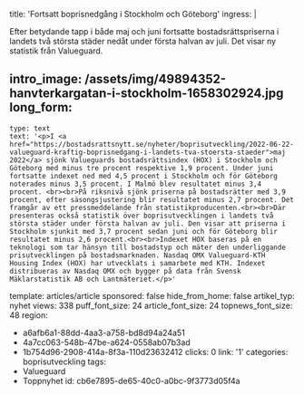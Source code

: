 title: 'Fortsatt boprisnedgång i Stockholm och Göteborg'
ingress: |
  <p>Efter betydande tapp i både maj och juni fortsatte bostadsrättspriserna i landets två största städer nedåt under första halvan av juli. Det visar ny statistik från Valueguard.
  </p>
  
intro_image: /assets/img/49894352-hanvterkargatan-i-stockholm-1658302924.jpg
long_form:
  -
    type: text
    text: '<p>I <a href="https://bostadsrattsnytt.se/nyheter/boprisutveckling/2022-06-22-valueguard-kraftig-boprisnedgang-i-landets-tva-stoersta-staeder">maj 2022</a> sjönk Valueguards bostadsrättsindex (HOX) i Stockholm och Göteborg med minus tre procent respektive 1,9 procent. Under juni fortsatte indexet ned med 4,5 procent i Stockholm och för Göteborg noterades minus 3,5 procent. I Malmö blev resultatet minus 3,4 procent. <br><br>På riksnivå sjönk priserna på bostadsrätter med 3,9 procent, efter säsongsjustering blir resultatet minus 2,7 procent. Det framgår av ett pressmeddelande från statistikproducenten.<br><br>Där presenteras också statistik över boprisutvecklingen i landets två största städer under första halvan av juli. Den visar att priserna i Stockholm sjunkit med 3,7 procent sedan juni och för Göteborg blir resultatet minus 2,6 procent.<br><br>Indexet HOX baseras på en teknologi som tar hänsyn till bostadstyp och mäter den underliggande prisutvecklingen på bostadsmarknaden. Nasdaq OMX Valueguard-KTH Housing Index (HOX) har utvecklats i samarbete med KTH. Indexet distribueras av Nasdaq OMX och bygger på data från Svensk Mäklarstatistik AB och Lantmäteriet.</p>'
template: articles/article
sponsored: false
hide_from_home: false
artikel_typ: nyhet
views: 338
puff_font_size: 24
article_font_size: 24
topnews_font_size: 48
region:
  - a6afb6a1-88dd-4aa3-a758-bd8d94a24a51
  - 4a7cc063-548b-47be-a624-0558ab07b3ad
  - 1b754d96-2908-414a-8f3a-110d23632412
clicks: 0
link: '1'
categories: boprisutveckling
tags:
  - Valueguard
  - Toppnyhet
id: cb6e7895-de65-40c0-a0bc-9f3773d05f4a

